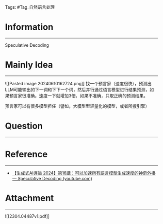 Tags: #Tag_自然语言处理 
# Information
---
Speculative Decoding

# Mainly Idea
---
![[Pasted image 20240610162724.png]]
找一个预言家（速度很快），预测出LLM可能输出的下一词和下下一个词，然后并行通过语言模型进行结果预测，如果预言家很准确，速度一下就增加3倍，如果不准确，只取正确的预测结果。

预言家可以有很多模型担任（譬如，大模型型轻量化的模型，或者所搜引擎）

# Question
---


# Reference
---
- [【生成式AI導論 2024】第16講：可以加速所有語言模型生成速度的神奇外掛 — Speculative Decoding (youtube.com)](https://www.youtube.com/watch?v=MAbGgsWKrg8)

# Attachment
---
![[2304.04487v1.pdf]]